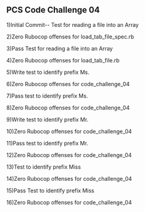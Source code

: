 ## PCS Code Challenge 04

1)Initial Commit-- Test for reading a file into an Array

2)Zero Rubocop offenses for load_tab_file_spec.rb

3)Pass Test for reading a file into an Array

4)Zero Rubocop offenses for load_tab_file.rb

5)Write test to identify prefix Ms.

6)Zero Rubocop offenses for code_challenge_04

7)Pass test to identify prefix Ms.

8)Zero Rubocop offenses for code_challenge_04

9)Write test to identify prefix Mr.

10)Zero Rubocop offenses for code_challenge_04

11)Pass test to identify prefix Mr.

12)Zero Rubocop offenses for code_challenge_04

13)Test to identify prefix Miss

14)Zero Rubocop offenses for code_challenge_04

15)Pass Test to identify prefix Miss

16)Zero Rubocop offenses for code_challenge_04